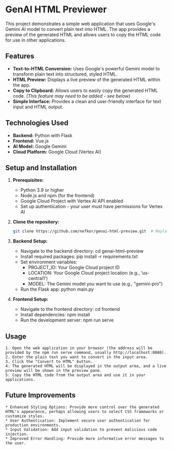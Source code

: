 # GenAI HTML Previewer

This project demonstrates a simple web application that uses Google's Gemini AI model to convert plain text into HTML.  The app provides a preview of the generated HTML and allows users to copy the HTML code for use in other applications.

## Features

* **Text-to-HTML Conversion:** Uses Google's powerful Gemini model to transform plain text into structured, styled HTML.
* **HTML Preview:**  Displays a live preview of the generated HTML within the app.
* **Copy to Clipboard:**  Allows users to easily copy the generated HTML code.  *(This feature may need to be added - see below)*
* **Simple Interface:**  Provides a clean and user-friendly interface for text input and HTML output.


## Technologies Used

* **Backend:** Python with Flask
* **Frontend:** Vue.js
* **AI Model:** Google Gemini
* **Cloud Platform:** Google Cloud (Vertex AI)


## Setup and Installation

1. **Prerequisites:**
    * Python 3.9 or higher
    * Node.js and npm (for the frontend)
    * Google Cloud Project with Vertex AI API enabled
    * Set up authentication - your user must have permissions for Vertex AI

2. **Clone the repository:**

   ```bash
   git clone https://github.com/nefkor/genai-html-preview.git  # Replace with your repo URL
   ```

3. **Backend Setup:**

    * Navigate to the backend directory: cd genai-html-preview
    * Install required packages: pip install -r requirements.txt
    * Set environment variables:
        * PROJECT_ID: Your Google Cloud project ID
        * LOCATION: Your Google Cloud project location (e.g., 'us-central1')
        * MODEL: The Gemini model you want to use (e.g., "gemini-pro")
    * Run the Flask app: python main.py

4. **Frontend Setup:**

    * Navigate to the frontend directory: cd frontend
    * Install dependencies: npm install
    * Run the development server: npm run serve

## Usage

    1. Open the web application in your browser (the address will be provided by the npm run serve command, usually http://localhost:8080).
    2. Enter the plain text you want to convert in the input area.
    3. Click the "Convert to HTML" button.
    4. The generated HTML will be displayed in the output area, and a live preview will be shown in the preview pane.
    5. Copy the HTML code from the output area and use it in your applications.

## Future Improvements

    * Enhanced Styling Options: Provide more control over the generated HTML's appearance, perhaps allowing users to select CSS frameworks or customize styles.
    * User Authentication: Implement secure user authentication for production environments.
    * Input Validation: Add input validation to prevent malicious code injection.
    * Improved Error Handling: Provide more informative error messages to the user.